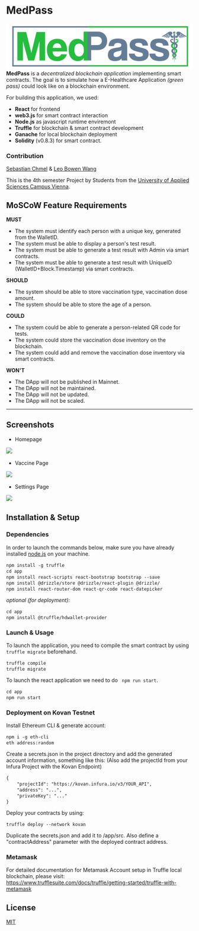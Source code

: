 # MedPass
![MedPass](/app/src/img/logo.png)
**MedPass** is a *decentralized blockchain application* implementing smart contracts. The goal is to simulate how a E-Healthcare Application *(green pass)* could look like on a blockchain environment.

For building this application, we used: 
- **React** for frontend
- **web3.js** for smart contract interaction
- **Node.js** as javascript runtime enviremont
- **Truffle** for blockchain & smart contract development
- **Ganache** for local blockchain deployment
- **Solidity** (v0.8.3) for smart contract.

### Contribution
[Sebastian Chmel](https://github.com/uknow4real) & [Leo Bowen Wang](https://github.com/leobowenwang)

This is the 4th semester Project by Students from the [University of Applied Sciences Campus Vienna](https://www.fh-campuswien.ac.at/en/studies/study-courses/detail/computer-science-and-digital-communications-full-time.html).

## MoSCoW Feature Requirements
**MUST**
- The system must identify each person with a unique key, generated from the WalletID.
- The system must be able to display a person's test result.
- The system must be able to generate a test result with Admin via smart contracts.
- The system must be able to generate a test result with UniqueID (WalletID+Block.Timestamp) via smart contracts.

**SHOULD**
- The system should be able to store vaccination type, vaccination dose amount.
- The system should be able to store the age of a person.

**COULD**
- The system could be able to generate a person-related QR code for tests.
- The system could store the vaccination dose inventory on the blockchain.
- The system could add and remove the vaccination dose inventory via smart contracts.

**WON'T**
- The DApp will not be published in Mainnet.
- The DApp will not be maintained.
- The DApp will not be updated.
- The DApp will not be scaled.

-----

## Screenshots
- Homepage
<img src="https://i.imgur.com/TNzaQUH.png" width="400">

- Vaccine Page
<img src="https://i.imgur.com/SSsv1UW.png" width="400">

- Settings Page
<img src="https://i.imgur.com/IuZPXc9.png" width="400">

## Installation & Setup
### Dependencies
In order to launch the commands below, make sure you have already installed [node.js](https://nodejs.org/en/download/) on your machine.
```
npm install -g truffle
cd app
npm install react-scripts react-bootstrap bootstrap --save
npm install @drizzle/store @drizzle/react-plugin @drizzle/
npm install react-router-dom react-qr-code react-datepicker
```
*optional (for deployment):*
```
cd app
npm install @truffle/hdwallet-provider
```
### Launch & Usage
To launch the application, you need to compile the smart contract by using `truffle migrate` beforehand.
```
truffle compile
truffle migrate
```
To launch the react application we need to do ` npm run start`.
```
cd app
npm run start
```
### Deployment on Kovan Testnet
Install Ethereum CLI & generate account:
```
npm i -g eth-cli
eth address:random
```
Create a secrets.json in the project directory and add the generated account information, something like this:
(Also add the projectId from your Infura Project with the Kovan Endpoint)
```
{
    "projectId": "https://kovan.infura.io/v3/YOUR_API",
    "address": "...",
    "privateKey": "..."
}
```
Deploy your contracts by using:
```
truffle deploy --network kovan
```
Duplicate the secrets.json and add it to /app/src. Also define a "contractAddress" parameter with the deployed contract address.
### Metamask
For detailed documentation for Metamask Account setup in Truffle local blockchain, please visit:  
https://www.trufflesuite.com/docs/truffle/getting-started/truffle-with-metamask

## License
[MIT](https://choosealicense.com/licenses/mit/)
